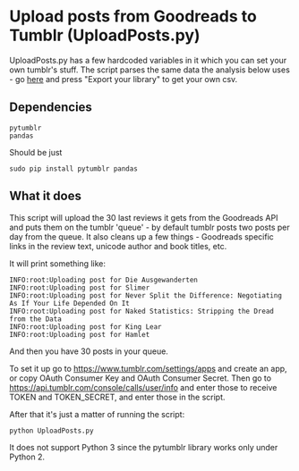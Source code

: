 # Upload posts from Goodreads to Tumblr (UploadPosts.py)

UploadPosts.py has a few hardcoded variables in it which you can set your own tumblr's stuff. The script parses the same data the analysis below uses - go [here](https://www.goodreads.com/review/import) and press "Export your library" to get your own csv.

## Dependencies

    pytumblr
    pandas

Should be just

    sudo pip install pytumblr pandas

## What it does

This script will upload the 30 last reviews it gets from the Goodreads API and puts them on the tumblr 'queue' - by default tumblr posts two posts per day from the queue. It also cleans up a few things - Goodreads specific links in the review text, unicode author and book titles, etc.

It will print something like:

    INFO:root:Uploading post for Die Ausgewanderten
    INFO:root:Uploading post for Slimer
    INFO:root:Uploading post for Never Split the Difference: Negotiating As If Your Life Depended On It
    INFO:root:Uploading post for Naked Statistics: Stripping the Dread from the Data
    INFO:root:Uploading post for King Lear
    INFO:root:Uploading post for Hamlet


And then you have 30 posts in your queue.

To set it up go to https://www.tumblr.com/settings/apps and create an app, or copy OAuth Consumer Key and OAuth Consumer Secret. Then go to https://api.tumblr.com/console/calls/user/info and enter those to receive TOKEN and TOKEN_SECRET, and enter those in the script.

After that it's just a matter of running the script:

    python UploadPosts.py

It does not support Python 3 since the pytumblr library works only under Python 2.
